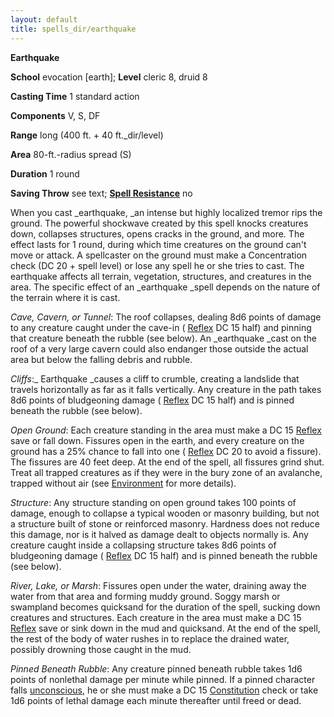 ```yaml
---
layout: default
title: spells_dir/earthquake
---
```

 **Earthquake**

**School** evocation [earth]; **Level** cleric 8, druid 8

**Casting Time** 1 standard action

**Components** V, S, DF

**Range** long (400 ft. + 40 ft._dir/level)

**Area** 80-ft.-radius spread (S)

**Duration** 1 round

**Saving Throw** see text; **[Spell Resistance](../glossary#_spell-resistance)** no

When you cast _earthquake, _an intense but highly localized tremor rips the ground. The powerful shockwave created by this spell knocks creatures down, collapses structures, opens cracks in the ground, and more. The effect lasts for 1 round, during which time creatures on the ground can't move or attack. A spellcaster on the ground must make a Concentration check (DC 20 + spell level) or lose any spell he or she tries to cast. The earthquake affects all terrain, vegetation, structures, and creatures in the area. The specific effect of an _earthquake _spell depends on the nature of the terrain where it is cast.

_Cave, Cavern, or Tunnel_: The roof collapses, dealing 8d6 points of damage to any creature caught under the cave-in ( [Reflex](../combat#_reflex) DC 15 half) and pinning that creature beneath the rubble (see below). An _earthquake _cast on the roof of a very large cavern could also endanger those outside the actual area but below the falling debris and rubble.

_Cliffs_:_ Earthquake _causes a cliff to crumble, creating a landslide that travels horizontally as far as it falls vertically. Any creature in the path takes 8d6 points of bludgeoning damage ( [Reflex](../combat#_reflex) DC 15 half) and is pinned beneath the rubble (see below).

_Open Ground_: Each creature standing in the area must make a DC 15 [Reflex](../combat#_reflex) save or fall down. Fissures open in the earth, and every creature on the ground has a 25% chance to fall into one ( [Reflex](../combat#_reflex) DC 20 to avoid a fissure). The fissures are 40 feet deep. At the end of the spell, all fissures grind shut. Treat all trapped creatures as if they were in the bury zone of an avalanche, trapped without air (see [Environment](../environment) for more details).

_Structure_: Any structure standing on open ground takes 100 points of damage, enough to collapse a typical wooden or masonry building, but not a structure built of stone or reinforced masonry. Hardness does not reduce this damage, nor is it halved as damage dealt to objects normally is. Any creature caught inside a collapsing structure takes 8d6 points of bludgeoning damage ( [Reflex](../combat#_reflex) DC 15 half) and is pinned beneath the rubble (see below).

_River, Lake, or Marsh_: Fissures open under the water, draining away the water from that area and forming muddy ground. Soggy marsh or swampland becomes quicksand for the duration of the spell, sucking down creatures and structures. Each creature in the area must make a DC 15 [Reflex](../combat#_reflex) save or sink down in the mud and quicksand. At the end of the spell, the rest of the body of water rushes in to replace the drained water, possibly drowning those caught in the mud.

_Pinned Beneath Rubble_: Any creature pinned beneath rubble takes 1d6 points of nonlethal damage per minute while pinned. If a pinned character falls [unconscious](../glossary#_unconscious), he or she must make a DC 15 [Constitution](../gettingStarted#_constitution) check or take 1d6 points of lethal damage each minute thereafter until freed or dead.

